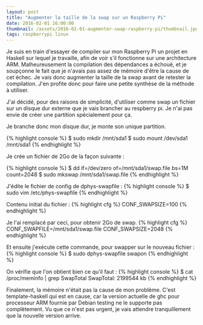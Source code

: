 ```yaml
---
layout: post
title: "Augmenter la taille de la swap sur un Raspberry Pi"
date: 2016-02-01 16:00:00
thumbnail: /assets/2016-02-01-augmenter-swap-raspberry-pi/thumbnail.jpg
tags: raspberrypi linux
---
```


Je suis en train d'essayer de compiler sur mon Raspberry Pi un projet en Haskell sur lequel je travaille, afin de voir s'il fonctionne sur une architecture ARM. Malheureusement la compilation des dépendances a échoué, et je soupçonne le fait que je n'avais pas assez de mémoire d'être la cause de cet échec. Je vais donc augmenter la taille de la swap avant de retester la compilation. J'en profite donc pour faire une petite synthèse de la méthode à utiliser.

J'ai décidé, pour des raisons de simplicité, d'utiliser comme swap un fichier sur un disque dur externe que je vais brancher au respberry pi. Je n'ai pas envie de créer une partition spécialement pour ça.

Je branche donc mon disque dur, je monte son unique partition.

{% highlight console %}
$ sudo mkdir /mnt/sda1
$ sudo mount /dev/sda1 /mnt/sda1
{% endhighlight %}

Je crée un fichier de 2Go de la façon suivante :

{% highlight console %}
$ dd if=/dev/zero of=/mnt/sda1/swap.file bs=1M count=2048
$ sudo mkswap /mnt/sda1/swap.file
{% endhighlight %}

J'édite le fichier de config de dphys-swapfile :
{% highlight console %}
$ sudo vim /etc/phys-swapfile
{% endhighlight %}

Contenu initial du fichier :
{% highlight cfg %}
CONF_SWAPSIZE=100
{% endhighlight %}

Je l'ai remplacé par ceci, pour obtenir 2Go de swap.
{% highlight cfg %}
CONF_SWAPFILE=/mnt/sda1/swap.file
CONF_SWAPSIZE=2048
{% endhighlight %}

Et ensuite j'exécute cette commande, pour swapper sur le nouveau fichier :
{% highlight console %}
$ sudo dphys-swapfile swapon
{% endhighlight %}

On vérifie que l'on obtient bien ce qu'il faut :
{% highlight console %}
$ cat /proc/meminfo | grep SwapTotal
SwapTotal:  2199544 kb
{% endhighlight %}


Finalement, la mémoire n'était pas la cause de mon problème. C'est template-haskell qui est en cause, car la version actuelle de ghc pour processeur ARM fournie par Debian testing ne le supporte pas complètement. Vu que ce n'est pas urgent, je vais attendre tranquillement que la nouvelle version arrive.
